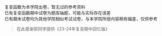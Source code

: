 复变函数为本学院出卷，暂无过的参考资料<br>
已有复变函数期中试卷为题库抽题，可能与实际存在误差<br>
已有期末试卷均为其他学院相似考试试卷，与本学院所授内容稍有偏差，仅供参考<br>
>在此感谢郭同学提供《23-24年复变期中回忆版》<br>
